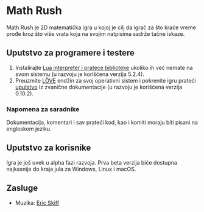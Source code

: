 # Math Rush

Math Rush je 2D matematička igra u kojoj je cilj da igrač za što kraće vreme prođe kroz što više vrata koja na svojim natpisima sadrže tačne iskaze.

## Uputstvo za programere i testere

1. Instalirajte [Lua interpreter i prateće biblioteke](https://www.lua.org/start.html) ukoliko ih već nemate na svom sistemu (u razvoju je korišćena verzija 5.2.4).
2. Preuzmite [LÖVE](https://love2d.org) endžin za svoj operativni sistem i pokrenite igru prateći [uputstvo](https://love2d.org/wiki/Getting_Started#Running_Games) iz zvanične dokumentacije (u razvoju je korišćena verzija 0.10.2).

### Napomena za saradnike

Dokumentacija, komentari i sav prateći kod, kao i komiti moraju biti pisani na engleskom jeziku.

## Uputstvo za korisnike

Igra je još uvek u alpha fazi razvoja. Prva beta verzija biće dostupna najkasnije do kraja jula za Windows, Linux i macOS.

## Zasluge

- Muzika: [Eric Skiff](http://ericskiff.com)